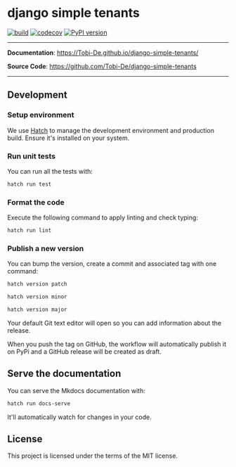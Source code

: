 # django simple tenants

<p align="center">
    <em></em>
</p>

[![build](https://github.com/Tobi-De/django-simple-tenants/workflows/Build/badge.svg)](https://github.com/Tobi-De/django-simple-tenants/actions)
[![codecov](https://codecov.io/gh/Tobi-De/django-simple-tenants/branch/master/graph/badge.svg)](https://codecov.io/gh/Tobi-De/django-simple-tenants)
[![PyPI version](https://badge.fury.io/py/django-simple-tenants.svg)](https://badge.fury.io/py/django-simple-tenants)

---

**Documentation**: <a href="https://Tobi-De.github.io/django-simple-tenants/" target="_blank">https://Tobi-De.github.io/django-simple-tenants/</a>

**Source Code**: <a href="https://github.com/Tobi-De/django-simple-tenants" target="_blank">https://github.com/Tobi-De/django-simple-tenants</a>

---

## Development

### Setup environment

We use [Hatch](https://hatch.pypa.io/latest/install/) to manage the development environment and production build. Ensure it's installed on your system.

### Run unit tests

You can run all the tests with:

```bash
hatch run test
```

### Format the code

Execute the following command to apply linting and check typing:

```bash
hatch run lint
```

### Publish a new version

You can bump the version, create a commit and associated tag with one command:

```bash
hatch version patch
```

```bash
hatch version minor
```

```bash
hatch version major
```

Your default Git text editor will open so you can add information about the release.

When you push the tag on GitHub, the workflow will automatically publish it on PyPi and a GitHub release will be created as draft.

## Serve the documentation

You can serve the Mkdocs documentation with:

```bash
hatch run docs-serve
```

It'll automatically watch for changes in your code.

## License

This project is licensed under the terms of the MIT license.
